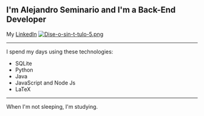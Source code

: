 ## I'm Alejandro Seminario and I'm a Back-End Developer
My <a href="https://www.linkedin.com/in/alejandrovalentinoseminariomedina/">LinkedIn</a>
[![Dise-o-sin-t-tulo-5.png](https://i.postimg.cc/K8GTVqZ4/Dise-o-sin-t-tulo-5.png)](https://postimg.cc/9rkzwBwj)
- - -
I spend my days using these technologies:
- SQLite
- Python
- Java
- JavaScript and Node Js
- LaTeX
- - -
When I'm not sleeping, I'm studying.
